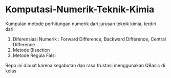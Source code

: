 # Komputasi-Numerik-Teknik-Kimia
Kumpulan metode perhitungan numerik dari jurusan teknik kimia, terdiri dari:
1. Diferensiasi Numerik : Forward Difference, Backward Difference, Central Difference
2. Metode Bisection
3. Metode Regula Falsi

Repo ini dibuat karena kegabutan dan rasa frustasi menggunakan QBasic di kelas
